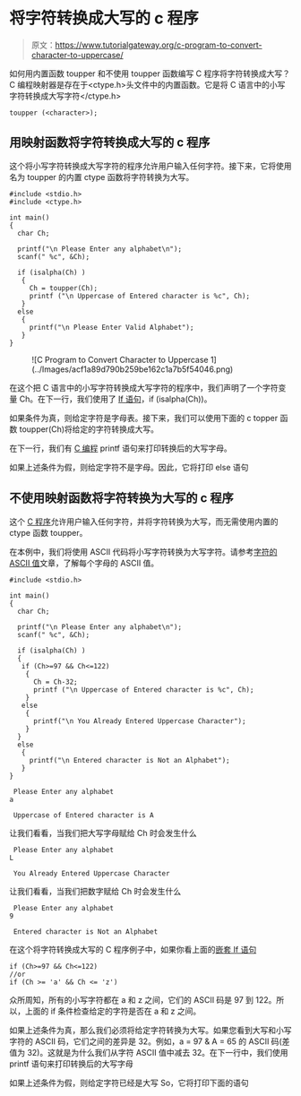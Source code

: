 # 将字符转换成大写的 c 程序

> 原文：<https://www.tutorialgateway.org/c-program-to-convert-character-to-uppercase/>

如何用内置函数 toupper 和不使用 toupper 函数编写 C 程序将字符转换成大写？C 编程映射器是存在于<ctype.h>头文件中的内置函数。它是将 C 语言中的小写字符转换成大写字符</ctype.h>

```
toupper (<character>);
```

## 用映射函数将字符转换成大写的 c 程序

这个将小写字符转换成大写字符的程序允许用户输入任何字符。接下来，它将使用名为 toupper 的内置 ctype 函数将字符转换为大写。

```
#include <stdio.h> 
#include <ctype.h>

int main()
{
  char Ch;

  printf("\n Please Enter any alphabet\n");
  scanf(" %c", &Ch);

  if (isalpha(Ch) )
   {  
     Ch = toupper(Ch); 
     printf ("\n Uppercase of Entered character is %c", Ch);
   }
  else
   {
     printf("\n Please Enter Valid Alphabet");
   }  
}
```

<figure class="wp-block-image">![C Program to Convert Character to Uppercase 1](../Images/acf1a89d790b259be162c1a7b5f54046.png)</figure>

在这个把 C 语言中的小写字符转换成大写字符的程序中，我们声明了一个字符变量 Ch。在下一行，我们使用了 [If 语句](https://www.tutorialgateway.org/if-statement-in-c/)，if (isalpha(Ch))。

如果条件为真，则给定字符是字母表。接下来，我们可以使用下面的 c topper 函数 toupper(Ch)将给定的字符转换成大写。

在下一行，我们有 [C 编程](https://www.tutorialgateway.org/c-programming/) printf 语句来打印转换后的大写字母。

如果上述条件为假，则给定字符不是字母。因此，它将打印 else 语句

## 不使用映射函数将字符转换为大写的 c 程序

这个 [C 程序](https://www.tutorialgateway.org/c-programming-examples/)允许用户输入任何字符，并将字符转换为大写，而无需使用内置的 ctype 函数 toupper。

在本例中，我们将使用 ASCII 代码将小写字符转换为大写字符。请参考[字符的 ASCII 值](https://www.tutorialgateway.org/c-program-to-find-ascii-value-of-a-character/)文章，了解每个字母的 ASCII 值。

```
#include <stdio.h> 

int main()
{
  char Ch;

  printf("\n Please Enter any alphabet\n");
  scanf(" %c", &Ch);

  if (isalpha(Ch) )
  {
   if (Ch>=97 && Ch<=122)
    {  
      Ch = Ch-32; 
      printf ("\n Uppercase of Entered character is %c", Ch);
    }
   else
    {
      printf("\n You Already Entered Uppercase Character");
    }  
  }
  else
   {
     printf("\n Entered character is Not an Alphabet");
   }  
}
```

```
 Please Enter any alphabet
a

 Uppercase of Entered character is A
```

让我们看看，当我们把大写字母赋给 Ch 时会发生什么

```
 Please Enter any alphabet
L

 You Already Entered Uppercase Character
```

让我们看看，当我们把数字赋给 Ch 时会发生什么

```
 Please Enter any alphabet
9

 Entered character is Not an Alphabet
```

在这个将字符转换成大写的 C 程序例子中，如果你看上面的[嵌套 If 语句](https://www.tutorialgateway.org/nested-if-in-c/)

```
if (Ch>=97 && Ch<=122)
//or
if (Ch >= 'a' && Ch <= 'z')
```

众所周知，所有的小写字符都在 a 和 z 之间，它们的 ASCII 码是 97 到 122。所以，上面的 if 条件检查给定的字符是否在 a 和 z 之间。

如果上述条件为真，那么我们必须将给定字符转换为大写。如果您看到大写和小写字符的 ASCII 码，它们之间的差异是 32。例如，a = 97 & A = 65 的 ASCII 码(差值为 32)。这就是为什么我们从字符 ASCII 值中减去 32。在下一行中，我们使用 printf 语句来打印转换后的大写字母

如果上述条件为假，则给定字符已经是大写 So，它将打印下面的语句